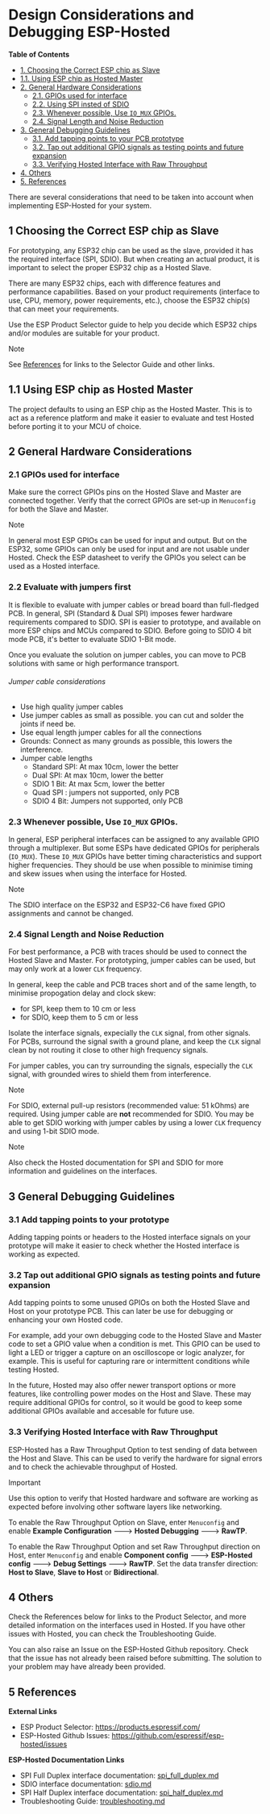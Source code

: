 # Design Considerations and Debugging ESP-Hosted

**Table of Contents**

- [1. Choosing the Correct ESP chip as Slave](#1-choosing-the-correct-esp-chip-as-slave)
- [1.1. Using ESP chip as Hosted Master](#11-using-esp-chip-as-hosted-master)
- [2. General Hardware Considerations](#2-general-hardware-considerations)
  - [2.1. GPIOs used for interface](#21-gpios-used-for-interface)
  - [2.2. Using SPI insted of SDIO](#22-using-spi-insted-of-sdio)
  - [2.3. Whenever possible, Use `IO_MUX` GPIOs.](#23-whenever-possible-use-io_mux-gpios)
  - [2.4. Signal Length and Noise Reduction](#24-signal-length-and-noise-reduction)
- [3. General Debugging Guidelines](#3-general-debugging-guidelines)
  - [3.1. Add tapping points to your PCB prototype](#31-add-tapping-points-to-your-pcb-prototype)
  - [3.2. Tap out additional GPIO signals as testing points and future expansion](#32-tap-out-additional-gpio-signals-as-testing-points-and-future-expansion)
  - [3.3. Verifying Hosted Interface with Raw Throughput](#33-verifying-hosted-interface-with-raw-throughput)
- [4. Others](#4-others)
- [5. References](#5-references)

There are several considerations that need to be taken into account
when implementing ESP-Hosted for your system.

## 1 Choosing the Correct ESP chip as Slave

For prototyping, any ESP32 chip can be used as the slave, provided it
has the required interface (SPI, SDIO). But when creating an actual
product, it is important to select the proper ESP32 chip as a Hosted
Slave.

There are many ESP32 chips, each with difference features and
performance capabilities. Based on your product requirements
(interface to use, CPU, memory, power requirements, etc.), choose the
ESP32 chip(s) that can meet your requirements.

Use the ESP Product Selector guide to help you decide which ESP32
chips and/or modules are suitable for your product.

> [!NOTE]
> See [References](#5-references) for links to the Selector Guide
> and other links.

## 1.1 Using ESP chip as Hosted Master

The project defaults to using an ESP chip as the Hosted Master. This
is to act as a reference platform and make it easier to evaluate and
test Hosted before porting it to your MCU of choice.

## 2 General Hardware Considerations

### 2.1 GPIOs used for interface

Make sure the correct GPIOs pins on the Hosted Slave and Master are
connected together. Verify that the correct GPIOs are set-up in
`Menuconfig` for both the Slave and Master.

> [!NOTE]
> In general most ESP GPIOs can be used for input and output. But on
> the ESP32, some GPIOs can only be used for input and are not usable
> under Hosted. Check the ESP datasheet to verify the GPIOs you select
> can be used as a Hosted interface.

### 2.2 Evaluate with jumpers first

It is flexible to evaluate with jumper cables or bread board than full-fledged PCB.
In general, SPI (Standard & Dual SPI) imposes fewer hardware requirements compared to
SDIO. SPI is easier to prototype, and available on more ESP chips and
MCUs compared to SDIO.
Before going to SDIO 4 bit mode PCB, it's better to evaluate SDIO 1-Bit mode.

Once you evaluate the solution on jumper cables, you can move to PCB solutions with same or high performance transport.

###### Jumper cable considerations
- Use high quality jumper cables
- Use jumper cables as small as possible. you can cut and solder the joints if need be.
- Use equal length jumper cables for all the connections
- Grounds: Connect as many grounds as possible, this lowers the interference.
- Jumper cable lengths
  - Standard SPI: At max 10cm, lower the better
  - Dual SPI: At max 10cm, lower the better
  - SDIO 1 Bit: At max 5cm, lower the better
  - Quad SPI : jumpers not supported, only PCB
  - SDIO 4 Bit: Jumpers not supported, only PCB

### 2.3 Whenever possible, Use `IO_MUX` GPIOs.

In general, ESP peripheral interfaces can be assigned to any available
GPIO through a multiplexer. But some ESPs have dedicated GPIOs for
peripherals (`IO_MUX`). These `IO_MUX` GPIOs have better timing
characteristics and support higher frequencies. They should be use
when possible to minimise timing and skew issues when using the
interface for Hosted.

> [!NOTE]
> The SDIO interface on the ESP32 and ESP32-C6 have fixed GPIO
> assignments and cannot be changed.

### 2.4 Signal Length and Noise Reduction

For best performance, a PCB with traces should be used to connect the
Hosted Slave and Master. For prototyping, jumper cables can be used,
but may only work at a lower `CLK` frequency.

In general, keep the cable and PCB traces short and of the same
length, to minimise propogation delay and clock skew:

- for SPI, keep them to 10 cm or less
- for SDIO, keep them to 5 cm or less

Isolate the interface signals, expecially the `CLK` signal, from other
signals. For PCBs, surround the signal swith a ground plane, and keep
the `CLK` signal clean by not routing it close to other high frequency
signals.

For jumper cables, you can try surrounding the signals, especially the
`CLK` signal, with grounded wires to shield them from interference.

> [!NOTE]
> For SDIO, external pull-up resistors (recommended value: 51 kOhms)
> are required. Using jumper cable are **not** recommended for SDIO. You
> may be able to get SDIO working with jumper cables by using a lower
> `CLK` frequency and using 1-bit SDIO mode.

> [!NOTE]
> Also check the Hosted documentation for SPI and SDIO for more
> information and guidelines on the interfaces.

## 3 General Debugging Guidelines

### 3.1 Add tapping points to your prototype

Adding tapping points or headers to the Hosted interface signals on
your prototype will make it easier to check whether the Hosted
interface is working as expected.

### 3.2 Tap out additional GPIO signals as testing points and future expansion

Add tapping points to some unused GPIOs on both the Hosted Slave and
Host on your prototype PCB. This can later be use for debugging or
enhancing your own Hosted code.

For example, add your own debugging code to the Hosted Slave and
Master code to set a GPIO value when a condition is met. This GPIO can
be used to light a LED or trigger a capture on an oscilloscope or
logic analyzer, for example. This is useful for capturing rare or
intermittent conditions while testing Hosted.

In the future, Hosted may also offer newer transport options or more features, like controlling
power modes on the Host and Slave. These may require additional GPIOs
for control, so it would be good to keep some additional GPIOs
available and accesable for future use.

### 3.3 Verifying Hosted Interface with Raw Throughput

ESP-Hosted has a Raw Throughput Option to test sending of data between
the Host and Slave. This can be used to verify the hardware for signal
errors and to check the achievable throughput of Hosted.

> [!IMPORTANT]
> Use this option to verify that Hosted hardware and software are
> working as expected before involving other software layers like
> networking.

To enable the Raw Throughput Option on Slave, enter `Menuconfig` and
enable **Example Configuration** ---> **Hosted Debugging** --->
**RawTP**.

To enable the Raw Throughput Option and set Raw Throughput direction
on Host, enter `Menuconfig` and enable **Component config** --->
**ESP-Hosted config** ---> **Debug Settings** ---> **RawTP**. Set
the data transfer direction: **Host to Slave**, **Slave to Host** or
**Bidirectional**.

## 4 Others

Check the References below for links to the Product Selector, and more
detailed information on the interfaces used in Hosted. If you have
other issues with Hosted, you can check the Troubleshooting Guide.

You can also raise an Issue on the ESP-Hosted Github repository. Check
that the issue has not already been raised before submitting. The
solution to your problem may have already been provided.

## 5 References

**External Links**

- ESP Product Selector: https://products.espressif.com/
- ESP-Hosted Github Issues: https://github.com/espressif/esp-hosted/issues

**ESP-Hosted Documentation Links**

- SPI Full Duplex interface documentation: [spi_full_duplex.md](spi_full_duplex.md)
- SDIO interface documentation: [sdio.md](sdio.md)
- SPI Half Duplex interface documentation: [spi_half_duplex.md](spi_half_duplex.md)
- Troubleshooting Guide: [troubleshooting.md](troubleshooting.md)

